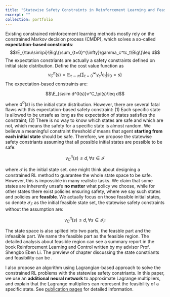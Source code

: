 ```yaml
---
title: "Statewise Safety Constraints in Reinforcement Learning and Feasible Region on State Space"
excerpt: ""
collection: portfolio
---
```

Existing constrained reinforcement learning methods mostly rely on the constrained Markov decision process (CMDP), which solves a so-called **expectation-based constriants**:
$$\E_{\tau\sim\pi}\Big\{\sum_{t=0}^{\infty}\gamma_c^tc_t\Big\}\leq d$$
The expectation constriants are actually a safety constraints defined on initial state distribution. Define the cost value function as 
$$v^\pi_C(s) =  \mathbb{E}_{\tau\sim\pi}\Big\{\sum\nolimits_{t=0}^{\infty}\gamma_c^tc_t\bigg|s_0=s\Big\}$$
The expectation-based constraints are:

$$\E_{s\sim d^0(s)}v^C_\pi(s)\leq d$$

where $d^0(s)$ is the initial state distribution. However, there are several fatal flaws with this expectation-based safety constraint: 
(1) Each specific state is allowed to be unsafe as long as the expectation of states satisfies the constraint; 
(2) There is no way to know which states are safe and which are not, which means the safety for a specific state is almost random.
We believe a meaningful constraint threshold $d$ means that agent **starting from each initial state** should be safe. 
Therefore, we propose the statewise safety constriants assuming that all possible initial states are possible to be safe:

$$v^\pi_C(s) \leq d, \forall s \in \mathcal{I}$$

where $\mathcal{I}$ is the initial state set. one might think about designing a constrained RL method to guarantee the whole state space to be safe. 
However, this is impossible in many realistic tasks. We claim that some states are inherently unsafe **no matter** what policy we choose, 
while for other states there exist policies ensuring safety, where we say such states and policies are **feasible**. 
We actually focus on those feasible initial states, so denote $\mathcal{I}_F$ as the initial feasible state set, the statewise safety constraints without the assumption are:

$$v^\pi_C(s) \leq d, \forall s \in \mathcal{I}_F$$

The state space is also splited into two parts, the feasble part and the infeasible part. We name the feasible part as the feasible region.
The detailed analysis about feasible region can see a summary report in the book Reinforcement Learning and Control written by my advisor Prof. Shengbo Eben Li.
The preview of chapter discussing the state constriants and feasibility can be .

I also propose an algorithm using Lagrangian-based approach to solve the constrained RL problems with the statewise safety constriants.
In this paper, we use an **additional neural network** to approximate Lagrange multipliers, 
and explain that the Lagrange multipliers can represent the feasibility of a specific state. See [publication pages](https://mahaitongdae.github.io/publication/jmlr21) for detailed information.
